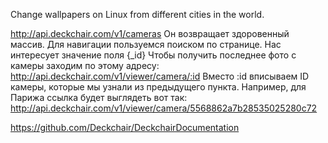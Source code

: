 Change wallpapers on Linux from different cities in the world. 


http://api.deckchair.com/v1/cameras
Он возвращает здоровенный массив. Для навигации пользуемся поиском по странице. Нас интересует значение поля {_id} Чтобы получить последнее фото с камеры заходим по этому адресу:
http://api.deckchair.com/v1/viewer/camera/:id
Вместо :id вписываем ID камеры, которые мы узнали из предыдущего пункта. Например, для Парижа ссылка будет выглядеть вот так:
http://api.deckchair.com/v1/viewer/camera/5568862a7b28535025280c72


https://github.com/Deckchair/DeckchairDocumentation